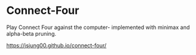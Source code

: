 # Connect-Four
Play Connect Four against the computer- implemented with minimax and alpha-beta pruning.

https://jsjung00.github.io/connect-four/
